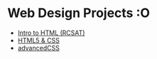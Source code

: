# Web Design Projects :O

<ul>
    <li><a href="intro_html/index.html" target="_blank">Intro to HTML (RCSAT)</a></li>
    <li><a href="html5_css/home.html" target="_blank">HTML5 & CSS</a></li>
    <li><a href="advancedCSS/home.html" target="_blank">advancedCSS</a></li>
    
</ul>
